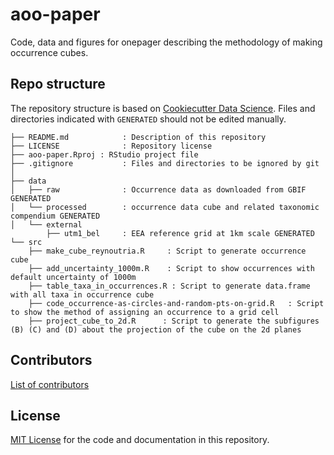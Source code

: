 # aoo-paper

Code, data and figures for onepager describing the methodology of making occurrence cubes.

## Repo structure

The repository structure is based on [Cookiecutter Data Science](http://drivendata.github.io/cookiecutter-data-science/). Files and directories indicated with `GENERATED` should not be edited manually.

```
├── README.md            : Description of this repository
├── LICENSE              : Repository license
├── aoo-paper.Rproj : RStudio project file
├── .gitignore           : Files and directories to be ignored by git
│
├── data
│   ├── raw              : Occurrence data as downloaded from GBIF GENERATED
│   └── processed        : occurrence data cube and related taxonomic compendium GENERATED
│   └── external
        ├── utm1_bel     : EEA reference grid at 1km scale GENERATED
└── src
    ├── make_cube_reynoutria.R     : Script to generate occurrence cube
    ├── add_uncertainty_1000m.R    : Script to show occurrences with default uncertainty of 1000m
    ├── table_taxa_in_occurrences.R : Script to generate data.frame with all taxa in occurrence cube
    ├── code_occurrence-as-circles-and-random-pts-on-grid.R   : Script to show the method of assigning an occurrence to a grid cell
    ├── project_cube_to_2d.R      : Script to generate the subfigures (B) (C) and (D) about the projection of the cube on the 2d planes
```

## Contributors

[List of contributors](https://github.com/trias-project/occ-cube-alien/contributors)

## License

[MIT License](https://github.com/trias-project/unified-checklist/blob/master/LICENSE) for the code and documentation in this repository.
